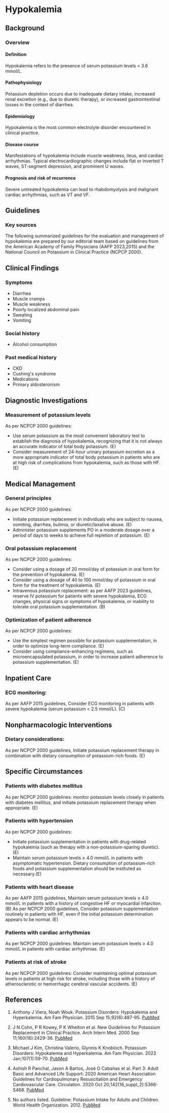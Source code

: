 # Hypokalemia


## Background

### Overview

#### **Definition**
Hypokalemia refers to the presence of serum potassium levels < 3.6 mmol/L.

#### **Pathophysiology**
Potassium depletion occurs due to inadequate dietary intake, increased renal excretion (e.g., due to diuretic therapy), or increased gastrointestinal losses in the context of diarrhea.

#### **Epidemiology**
Hypokalemia is the most common electrolyte disorder encountered in clinical practice.

#### **Disease course**
Manifestations of hypokalemia include muscle weakness, ileus, and cardiac arrhythmias. Typical electrocardiographic changes include flat or inverted T waves, ST-segment depression, and prominent U waves.

#### **Prognosis and risk of recurrence**
Severe untreated hypokalemia can lead to rhabdomyolysis and malignant cardiac arrhythmias, such as VT and VF.

## Guidelines

### Key sources
The following summarized guidelines for the evaluation and management of hypokalemia are prepared by our editorial team based on guidelines from the American Academy of Family Physicians (AAFP 2023,2015) and the National Council on Potassium in Clinical Practice (NCPCP 2000).

## Clinical Findings

### Symptoms
- Diarrhea
- Muscle cramps
- Muscle weakness
- Poorly localized abdominal pain
- Sweating
- Vomiting

### Social history
- Alcohol consumption

### Past medical history
- CKD
- Cushing's syndrome
- Medications
- Primary aldosteronism

## Diagnostic Investigations

### Measurement of potassium levels
As per NCPCP 2000 guidelines:
- Use serum potassium as the most convenient laboratory test to establish the diagnosis of hypokalemia, recognizing that it is not always an accurate indicator of total body potassium. (E)
- Consider measurement of 24-hour urinary potassium excretion as a more appropriate indicator of total body potassium in patients who are at high risk of complications from hypokalemia, such as those with HF. (E)

## Medical Management

### General principles
As per NCPCP 2000 guidelines:
- Initiate potassium replacement in individuals who are subject to nausea, vomiting, diarrhea, bulimia, or diuretic/laxative abuse. (E)
- Administer potassium supplements PO in a moderate dosage over a period of days to weeks to achieve full repletion of potassium. (E)

### Oral potassium replacement
As per NCPCP 2000 guidelines:
- Consider using a dosage of 20 mmol/day of potassium in oral form for the prevention of hypokalemia. (E)
- Consider using a dosage of 40 to 100 mmol/day of potassium in oral form for the treatment of hypokalemia. (E)
- Intravenous potassium replacement: as per AAFP 2023 guidelines, reserve IV potassium for patients with severe hypokalemia, ECG changes, physical signs or symptoms of hypokalemia, or inability to tolerate oral potassium supplementation. (B)

### Optimization of patient adherence
As per NCPCP 2000 guidelines:
- Use the simplest regimen possible for potassium supplementation, in order to optimize long-term compliance. (E)
- Consider using compliance-enhancing regimens, such as microencapsulated potassium, in order to increase patient adherence to potassium supplementation. (E)

## Inpatient Care

### ECG monitoring: 
As per AAFP 2015 guidelines, Consider ECG monitoring in patients with severe hypokalemia (serum potassium < 2.5 mmol/L). (C)

## Nonpharmacologic Interventions

### Dietary considerations: 
As per NCPCP 2000 guidelines, Initiate potassium replacement therapy in combination with dietary consumption of potassium-rich foods. (E)

## Specific Circumstances

### Patients with diabetes mellitus
As per NCPCP 2000 guidelines: monitor potassium levels closely in patients with diabetes mellitus, and initiate potassium replacement therapy when appropriate. (E)

### Patients with hypertension
As per NCPCP 2000 guidelines:
- Initiate potassium supplementation in patients with drug-related hypokalemia (such as therapy with a non-potassium-sparing diuretic). (E)
- Maintain serum potassium levels ≥ 4.0 mmol/L in patients with asymptomatic hypertension. Dietary consumption of potassium-rich foods and potassium supplementation should be instituted as necessary.(E)

### Patients with heart disease
As per AAFP 2015 guidelines, Maintain serum potassium levels ≥ 4.0 mmol/L in patients with a history of congestive HF or myocardial infarction. (B)
As per NCPCP 2000 guidelines, Consider potassium supplementation routinely in patients with HF, even if the initial potassium determination appears to be normal. (E)

### Patients with cardiac arrhythmias
As per NCPCP 2000 guidelines: Maintain serum potassium levels ≥ 4.0 mmol/L in patients with cardiac arrhythmias. (E)

### Patients at risk of stroke
As per NCPCP 2000 guidelines: Consider maintaining optimal potassium levels in patients at high risk for stroke, including those with a history of atherosclerotic or hemorrhagic cerebral vascular accidents. (E)

## References

1. Anthony J Viera, Noah Wouk. Potassium Disorders: Hypokalemia and Hyperkalemia. Am Fam Physician. 2015 Sep 15;92(6):487-95. [PubMed](https://pubmed.ncbi.nlm.nih.gov/26371733/)

2. J N Cohn, P R Kowey, P K Whelton et al. New Guidelines for Potassium Replacement in Clinical Practice. Arch Intern Med. 2000 Sep 11;160(16):2429-36. [PubMed](https://pubmed.ncbi.nlm.nih.gov/10979053)

3. Michael J Kim, Christina Valerio, Glynnis K Knobloch. Potassium Disorders: Hypokalemia and Hyperkalemia. Am Fam Physician. 2023 Jan;107(1):59-70. [PubMed](https://pubmed.ncbi.nlm.nih.gov/36689973/)

4. Ashish R Panchal, Jason A Bartos, José G Cabañas et al. Part 3: Adult Basic and Advanced Life Support: 2020 American Heart Association Guidelines for Cardiopulmonary Resuscitation and Emergency Cardiovascular Care. Circulation. 2020 Oct 20;142(16_suppl_2):S366-S468. [PubMed](https://pubmed.ncbi.nlm.nih.gov/33081529/)

5. No authors listed. Guideline: Potassium Intake for Adults and Children. World Health Organization. 2012. [PubMed](https://pubmed.ncbi.nlm.nih.gov/23617019/)
